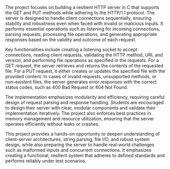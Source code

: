 The project focuses on building a resilient HTTP server in C that supports the GET and PUT methods while adhering to the HTTP/1.1 protocol. The server is designed to handle client connections sequentially, ensuring stability and robustness even when faced with invalid or malicious inputs. It performs essential operations such as listening for incoming connections, parsing requests, processing file operations, and generating appropriate responses based on the validity and outcome of each request.

Key functionalities include creating a listening socket to accept connections, reading client requests, validating the HTTP method, URI, and version, and performing file operations as specified in the requests. For a GET request, the server retrieves and returns the contents of the requested file. For a PUT request, it either creates or updates the specified file with the provided content. In cases of invalid requests, unsupported methods, or non-existent files, the server generates error responses with the correct status codes, such as 400 Bad Request or 404 Not Found.

The implementation emphasizes modularity and efficiency, requiring careful design of request parsing and response handling. Students are encouraged to design their server with clear, modular components and validate their implementation iteratively. The project also enforces best practices in memory management and resource utilization, ensuring that the server operates efficiently without leaks or crashes.

This project provides a hands-on opportunity to deepen understanding of client-server architectures, string parsing, file I/O, and robust system design, while also preparing the server to handle real-world challenges such as malformed inputs and concurrent connections. It emphasizes creating a functional, resilient system that adheres to defined standards and performs reliably under test scenarios.